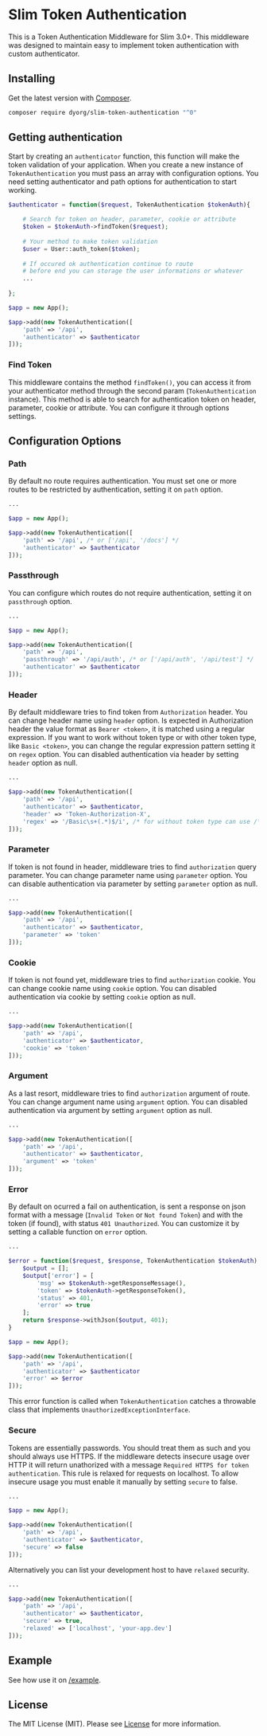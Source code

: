 # Slim Token Authentication

This is a Token Authentication Middleware for Slim 3.0+. 
This middleware was designed to maintain easy to implement token authentication with custom authenticator.  

## Installing

Get the latest version with [Composer](http://getcomposer.org "Composer").

```bash
composer require dyorg/slim-token-authentication "^0"
```

## Getting authentication

Start by creating an `authenticator` function, this function will make the token validation of your application.
When you create a new instance of `TokenAuthentication` you must pass an array with configuration options. 
You need setting authenticator and path options for authentication to start working.

```php
$authenticator = function($request, TokenAuthentication $tokenAuth){

    # Search for token on header, parameter, cookie or attribute
    $token = $tokenAuth->findToken($request);
    
    # Your method to make token validation
    $user = User::auth_token($token);
    
    # If occured ok authentication continue to route
    # before end you can storage the user informations or whatever
    ...
    
};

$app = new App();

$app->add(new TokenAuthentication([
    'path' => '/api',
    'authenticator' => $authenticator
]));
```

### Find Token

This middleware contains the method `findToken()`, you can access it from your authenticator method through the second param (`TokenAuthentication` instance). 
This method is able to search for authentication token on header, parameter, cookie or attribute.
You can configure it through options settings.

## Configuration Options

### Path

By default no route requires authentication. 
You must set one or more routes to be restricted by authentication, setting it on `path` option.
 
```php
...

$app = new App();

$app->add(new TokenAuthentication([
    'path' => '/api', /* or ['/api', '/docs'] */
    'authenticator' => $authenticator
]));
```

### Passthrough

You can configure which routes do not require authentication, setting it on `passthrough` option.

```php
...

$app = new App();

$app->add(new TokenAuthentication([
    'path' => '/api',
    'passthrough' => '/api/auth', /* or ['/api/auth', '/api/test'] */
    'authenticator' => $authenticator
]));
```

### Header

By default middleware tries to find token from `Authorization` header. You can change header name using `header` option.
Is expected in Authorization header the value format as `Bearer <token>`, it is matched using a regular expression. 
If you want to work without token type or with other token type, like `Basic <token>`, 
you can change the regular expression pattern setting it on `regex` option.
You can disabled authentication via header by setting `header` option as null.

```php
...

$app->add(new TokenAuthentication([
    'path' => '/api',
    'authenticator' => $authenticator,
    'header' => 'Token-Authorization-X',
    'regex' => '/Basic\s+(.*)$/i', /* for without token type can use /\s+(.*)$/i */
]));
```

### Parameter

If token is not found in header, middleware tries to find `authorization` query parameter. 
You can change parameter name using `parameter` option. 
You can disable authentication via parameter by setting `parameter` option as null.

```php
...

$app->add(new TokenAuthentication([
    'path' => '/api',
    'authenticator' => $authenticator,
    'parameter' => 'token'
]));
```

### Cookie

If token is not found yet, middleware tries to find `authorization` cookie. 
You can change cookie name using `cookie` option. 
You can disabled authentication via cookie by setting `cookie` option as null.

```php
...

$app->add(new TokenAuthentication([
    'path' => '/api',
    'authenticator' => $authenticator,
    'cookie' => 'token'
]));
```

### Argument

As a last resort, middleware tries to find `authorization` argument of route.
You can change argument name using `argument` option. 
You can disabled authentication via argument by setting `argument` option as null.

```php
...

$app->add(new TokenAuthentication([
    'path' => '/api',
    'authenticator' => $authenticator,
    'argument' => 'token'
]));
```

### Error

By default on ocurred a fail on authentication, is sent a response on json format with a message (`Invalid Token` or `Not found Token`) and with the token (if found), with status `401 Unauthorized`.
You can customize it by setting a callable function on `error` option.

```php
...

$error = function($request, $response, TokenAuthentication $tokenAuth) {
    $output = [];
    $output['error'] = [
        'msg' => $tokenAuth->getResponseMessage(),
        'token' => $tokenAuth->getResponseToken(),
        'status' => 401,
        'error' => true
    ];
    return $response->withJson($output, 401);
}

$app = new App();

$app->add(new TokenAuthentication([
    'path' => '/api',
    'authenticator' => $authenticator
    'error' => $error
]));
```

This error function is called when `TokenAuthentication` catches a throwable class that implements `UnauthorizedExceptionInterface`.

### Secure

Tokens are essentially passwords. You should treat them as such and you should always use HTTPS. 
If the middleware detects insecure usage over HTTP it will return unathorized with a message `Required HTTPS for token authentication`. 
This rule is relaxed for requests on localhost. To allow insecure usage you must enable it manually by setting `secure` to false.

```php
...

$app = new App();

$app->add(new TokenAuthentication([
    'path' => '/api',
    'authenticator' => $authenticator,
    'secure' => false
]));
```

Alternatively you can list your development host to have `relaxed` security.

```php
...

$app->add(new TokenAuthentication([
    'path' => '/api',
    'authenticator' => $authenticator,
    'secure' => true,
    'relaxed' => ['localhost', 'your-app.dev']
]));
```

## Example

See how use it on [/example](example).

## License

The MIT License (MIT). Please see [License](LICENSE) for more information.
